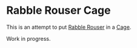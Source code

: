 # Rabble Rouser Cage

This is an attempt to put [Rabble Rouser](https://github.com/rabblerouser) in a [Cage](http://cage.faraday.io).

Work in progress.
